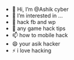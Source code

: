 - 👋 Hi, I’m @Ashik cyber 
- 👀 I’m interested in ...
- 🌱 hack fb and wp
- 💞️ any game hack tips 
- 📫 how to mobile hack
- 😄 your asik hacker
- ⚡ i love hacking

<!---
Cybe829/Cybe829 is a ✨ special ✨ repository because its `README.md` (this file) appears on your GitHub profile.
You can click the Preview link to take a look at your changes.
--->
